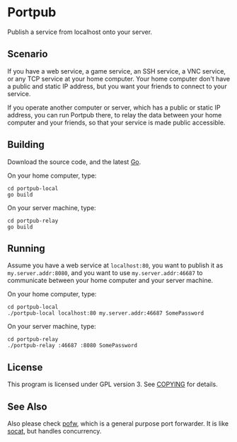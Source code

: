 Portpub
=======

Publish a service from localhost onto your server.

Scenario
--------

If you have a web service, a game service, an SSH service, a VNC service, or any TCP service at your home computer. Your home computer don't have a public and static IP address, but you want your friends to connect to your service.

If you operate another computer or server, which has a public or static IP address, you can run Portpub there, to relay the data between your home computer and your friends, so that your service is made public accessible.

Building
--------

Download the source code, and the latest [Go](https://golang.org/dl/).

On your home computer, type:

```
cd portpub-local
go build
```

On your server machine, type:

```
cd portpub-relay
go build
```

Running
-------

Assume you have a web service at `localhost:80`, you want to publish it as `my.server.addr:8080`, and you want to use `my.server.addr:46687` to communicate between your home computer and your server machine.

On your home computer, type:

```
cd portpub-local
./portpub-local localhost:80 my.server.addr:46687 SomePassword
```

On your server machine, type:

```
cd portpub-relay
./portpub-relay :46687 :8080 SomePassword
```

License
-------

This program is licensed under GPL version 3. See [COPYING](COPYING) for details.

See Also
--------

Also please check [pofw](https://github.com/m13253/pofw), which is a general purpose port forwarder. It is like [socat](http://www.dest-unreach.org/socat/), but handles concurrency.
